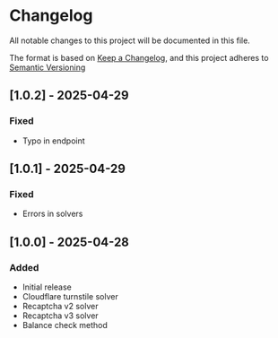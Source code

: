 # Changelog

All notable changes to this project will be documented in this file.

The format is based on [Keep a Changelog](https://keepachangelog.com/en/1.0.0/),
and this project adheres to [Semantic Versioning](https://semver.org/spec/v2.0.0.html)

## [1.0.2] - 2025-04-29

### Fixed

- Typo in endpoint

## [1.0.1] - 2025-04-29

### Fixed

- Errors in solvers

## [1.0.0] - 2025-04-28

### Added

- Initial release
- Cloudflare turnstile solver
- Recaptcha v2 solver
- Recaptcha v3 solver
- Balance check method